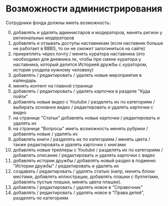 # Возможности администрирования
Сотрудники фонда должны иметь возможность: 

0. добавлять и удалять администаров и модераторов, менять регион у региональных модераторов
1. добавлять и отзывать доступы наставникам (если наставник больше не работает в BBBS, то он не сможет залогиниться на сайте)
2. прикреплять через почту / менять куратора наставника (это необходимо для дневника лк, чтобы при смене куратора у наставника, который делится Историей дружбы с куратором, история уходила нужному человеку)
3. добавлять / редактировать / удалять новые мероприятия в календарь
4. менять контент на главной странице
5. добавлять / редактировать / удалять карточки в разделе "Куда пойти"
6. добавлять новые видео с Youtube / разделять их по категориям / выбирать основное видео / редактировать и удалять карточки с видео
7. на странице "Статьи" добавлять новые карточки / редактировать и удалять их
8. на странице "Вопросы" иметь возможность менять рубрики / добавлять новые / удалять их
9. добавлять книги / разделять их по категориям / менять цвета / также редактировать и удалять карточки с книгами
10. добавлять новые трейлеры с Youtube / разделять их по категориям / добавлять описание / редактировать и удалять карточки с видео
11. добавлять истории дружбы / добавлять новый раздел в подменю "Истории дружбы" / редактировать и удалять их
12. создавать / редактировать / удалять статью (напр, менять блоки местами, добавлять иллюстрации, добавлять плашки с буллетами, добавлять пустые плашки, менять цвета плашек).
13. добавлять / редактировать / удалять новое в "Справочник"
14. добавлять / редактировать / удалять новое в "Права детей", разделять по категориям
